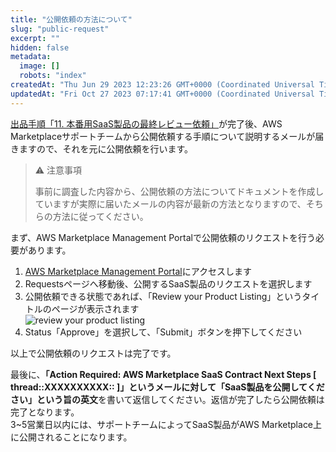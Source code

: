 ```yaml
---
title: "公開依頼の方法について"
slug: "public-request"
excerpt: ""
hidden: false
metadata: 
  image: []
  robots: "index"
createdAt: "Thu Jun 29 2023 12:23:26 GMT+0000 (Coordinated Universal Time)"
updatedAt: "Fri Oct 27 2023 07:17:41 GMT+0000 (Coordinated Universal Time)"
---
```

[出品手順「11. 本番用SaaS製品の最終レビュー依頼」](/docs/aws-marketplace-integration/aws-marketplace-integration)が完了後、AWS Marketplaceサポートチームから公開依頼する手順について説明するメールが届きますので、それを元に公開依頼を行います。

> ⚠️ 注意事項
> 
> 事前に調査した内容から、公開依頼の方法についてドキュメントを作成していますが実際に届いたメールの内容が最新の方法となりますので、そちらの方法に従ってください。

まず、AWS Marketplace Management Portalで公開依頼のリクエストを行う必要があります。

1. <a href="https://aws.amazon.com/marketplace/management/homepage" target="_blank">AWS Marketplace Management Portal</a>にアクセスします
2. Requestsページへ移動後、公開するSaaS製品のリクエストを選択します
3. 公開依頼できる状態であれば、「Review your Product Listing」というタイトルのページが表示されます  
   ![review your product listing](https://files.readme.io/5cd1fa5-_2023-06-28_0.55.56.png)
4. Status「Approve」を選択して、「Submit」ボタンを押下してください

以上で公開依頼のリクエストは完了です。

最後に、**「Action Required: AWS Marketplace SaaS Contract Next Steps [ thread::XXXXXXXXXX:: ]」**というメールに対して「SaaS製品を公開してください」という旨の**英文**を書いて返信してください。返信が完了したら公開依頼は完了となります。  
3~5営業日以内には、サポートチームによってSaaS製品がAWS Marketplace上に公開されることになります。

